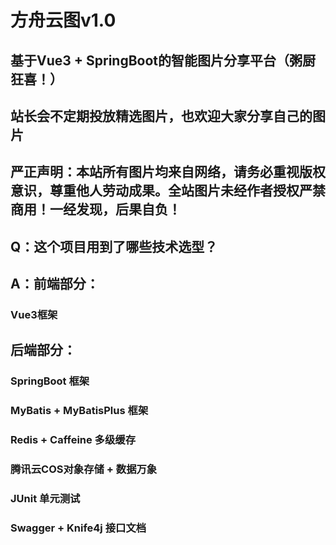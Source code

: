 # 方舟云图v1.0

## 基于Vue3 + SpringBoot的智能图片分享平台（粥厨狂喜！）
## 站长会不定期投放精选图片，也欢迎大家分享自己的图片
## 严正声明：本站所有图片均来自网络，请务必重视版权意识，尊重他人劳动成果。全站图片未经作者授权严禁商用！一经发现，后果自负！

## Q：这个项目用到了哪些技术选型？
## A：前端部分：
### Vue3框架
## 后端部分：
### SpringBoot 框架
### MyBatis + MyBatisPlus 框架
### Redis + Caffeine 多级缓存
### 腾讯云COS对象存储 + 数据万象
### JUnit 单元测试
### Swagger + Knife4j 接口文档
